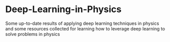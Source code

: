 # Deep-Learning-in-Physics
Some up-to-date results of applying deep learning techniques in physics and some resources collected for learning how to leverage deep learning to solve problems in physics
